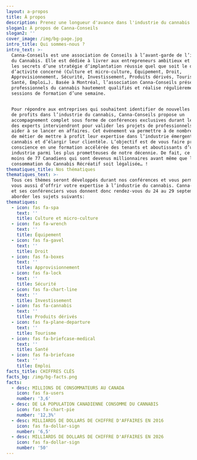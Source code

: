 ```yaml
---
layout: a-propos
title: À propos
description: Prenez une longueur d'avance dans l'industrie du cannabis
slogan1: À propos de Canna-Conseils
slogan2: ''
cover_image: /img/bg-page.jpg
intro_title: Qui sommes-nous ?
intro_text: >-
  Canna-Conseils est une association de Conseils à l’avant-garde de l’industrie
  du Cannabis. Elle est dédiée à livrer aux entrepreneurs ambitieux et aux PME
  les secrets d’une stratégie d’implantation réussie quel que soit le domaine
  d’activité concerné (Culture et micro-culture, Équipement, Droit,
  Approvisionnement, Sécurité, Investissement, Produits dérivés, Tourisme,
  Santé, Emploi…). Basée à Montréal, l’association Canna-Conseils présente des
  professionnels du cannabis hautement qualifiés et réalise régulièrement des
  sessions de formation d’une semaine.


  Pour répondre aux entreprises qui souhaitent identifier de nouvelles sources
  de profits dans l’industrie du cannabis, Canna-Conseils propose un
  accompagnement complet sous forme de conférences exclusives durant lesquelles
  des experts interviendront pour valider les projets de professionnels et les
  aider à se lancer en affaires. Cet événement va permettre à de nombreux corps
  de métier de mettre à profit leur expertise dans l’industrie émergente du
  cannabis et d’élargir leur clientèle. L’objectif est de vous faire prendre
  conscience en une formation accélérée des tenants et aboutissants d’une
  industrie parmi les plus prometteuses de notre décennie. De fait, ce n’est pas
  moins de 77 Canadiens qui sont devenus millionnaires avant même que la
  consommation du Cannabis Récréatif soit légalisée… !
thematiques_title: Nos thématiques
thematiques_text: >-
  Tous ces thèmes seront développés durant nos conférences et vous permettront à
  vous aussi d’offrir votre expertise à l’industrie du cannabis. Canna-Conseils
  et ses conférenciers vous donnent donc rendez-vous du 24 au 29 septembre pour
  aborder les sujets suivants:
thematiques:
  - icon: fas fa-spa
    text: ''
    title: Culture et micro-culture
  - icon: fas fa-wrench
    text: ''
    title: Équipement
  - icon: fas fa-gavel
    text: ''
    title: Droit
  - icon: fas fa-boxes
    text: ''
    title: Approvisionnement
  - icon: fas fa-lock
    text: ''
    title: Sécurité
  - icon: fas fa-chart-line
    text: ''
    title: Investissement
  - icon: fas fa-cannabis
    text: ''
    title: Produits dérivés
  - icon: fas fa-plane-departure
    text: ''
    title: Tourisme
  - icon: fas fa-briefcase-medical
    text: ''
    title: Santé
  - icon: fas fa-briefcase
    text: ''
    title: Emploi
facts_title: CHIFFRES CLÉS
facts_bg: /img/bg-facts.png
facts:
  - desc: MILLIONS DE CONSOMMATEURS AU CANADA
    icon: fas fa-users
    number: '3,6'
  - desc: DE LA POPULATION CANADIENNE CONSOMME DU CANNABIS
    icon: fas fa-chart-pie
    number: '12,3%'
  - desc: MILLIARDS DE DOLLARS DE CHIFFRE D'AFFAIRES EN 2016
    icon: fas fa-dollar-sign
    number: '6,5'
  - desc: MILLIARDS DE DOLLARS DE CHIFFRE D'AFFAIRES EN 2026
    icon: fas fa-dollar-sign
    number: '50'
---
```


